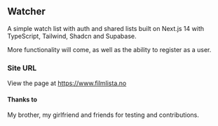 ## Watcher

A simple watch list with auth and shared lists built on Next.js 14 with TypeScript, Tailwind, Shadcn and Supabase.

More functionality will come, as well as the ability to register as a user.

### Site URL

View the page at https://www.filmlista.no

#### Thanks to 

My brother, my girlfriend and friends for testing and contributions.
